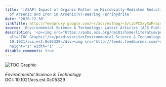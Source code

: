 ```yaml
---
title: '[ASAP] Impact of Organic Matter on Microbially-Mediated Reduction and Mobilization
  of Arsenic and Iron in Arsenic(V)-Bearing Ferrihydrite'
date: '2020-12-30'
linkTitle: http://feedproxy.google.com/~r/acs/esthag/~3/cibPCXxyXaM/acs.est.0c05329
source: 'Environmental Science & Technology: Latest Articles (ACS Publications)'
description: '<p><img src="https://pubs.acs.org/na101/home/literatum/publisher/achs/journals/content/esthag/0/esthag.ahead-of-print/acs.est.0c05329/20201230/images/medium/es0c05329_0006.gif"
  alt="TOC Graphic"/></p><div><cite>Environmental Science & Technology</cite></div><div>DOI:
  10.1021/acs.est.0c05329</div><img src="http://feeds.feedburner.com/~r/acs/esthag/~4/cibPCXxyXaM"
  height="1" width="1" ...'
disable_comments: true
---
```

<p><img src="https://pubs.acs.org/na101/home/literatum/publisher/achs/journals/content/esthag/0/esthag.ahead-of-print/acs.est.0c05329/20201230/images/medium/es0c05329_0006.gif" alt="TOC Graphic"/></p><div><cite>Environmental Science & Technology</cite></div><div>DOI: 10.1021/acs.est.0c05329</div><img src="http://feeds.feedburner.com/~r/acs/esthag/~4/cibPCXxyXaM" height="1" width="1" ...